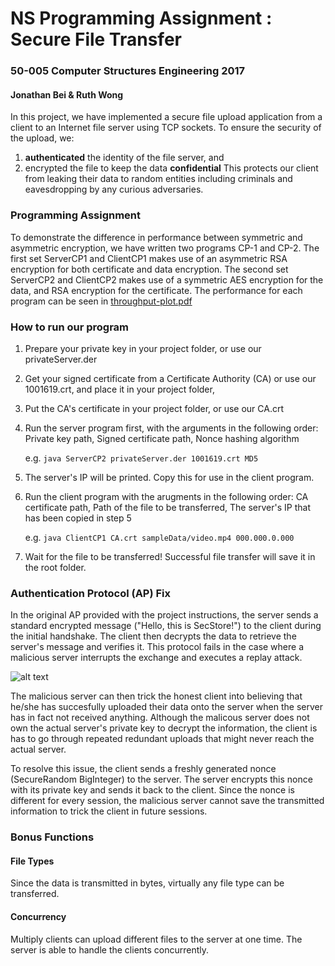 # NS Programming Assignment : Secure File Transfer
### 50-005 Computer Structures Engineering 2017
#### Jonathan Bei & Ruth Wong


In this project, we have implemented a secure file upload application from a client to an Internet file server using TCP sockets.
To ensure the security of the upload, we: 

1. **authenticated** the identity of the file server, and
2. encrypted the file to keep the data **confidential**
This protects our client from leaking their data to random entities including criminals and eavesdropping by any curious adversaries.


### Programming Assignment
To demonstrate the difference in performance between symmetric and asymmetric encryption, we have written two programs CP-1 and CP-2.
The first set ServerCP1 and ClientCP1 makes use of an asymmetric RSA encryption for both certificate and data encryption.
The second set ServerCP2 and ClientCP2 makes use of a symmetric AES encryption for the data, and RSA encryption for the certificate.
The performance for each program can be seen in [throughput-plot.pdf](https://github.com/woshibiantai/NS-Programming-Assignment/)



### How to run our program
1. Prepare your private key in your project folder, or use our privateServer.der
2. Get your signed certificate from a Certificate Authority (CA) or use our 1001619.crt, and place it in your project folder, 
3. Put the CA's certificate in your project folder, or use our CA.crt
4. Run the server program first, with the arguments in the following order: Private key path, Signed certificate path, Nonce hashing algorithm

   e.g. `java ServerCP2 privateServer.der 1001619.crt MD5`  
5. The server's IP will be printed. Copy this for use in the client program.
6. Run the client program with the arugments in the following order: CA certificate path, Path of the file to be transferred, The server's IP that has been copied in step 5
  
   e.g. `java ClientCP1 CA.crt sampleData/video.mp4 000.000.0.000`  
7. Wait for the file to be transferred! Successful file transfer will save it in the root folder. 



### Authentication Protocol (AP) Fix
In the original AP provided with the project instructions, the server sends a standard encrypted message ("Hello, this is SecStore!") to the client during the initial handshake.
The client then decrypts the data to retrieve the server's message and verifies it. This protocol fails in the case where a malicious server interrupts the exchange and executes
a replay attack. 


![alt text](https://github.com/woshibiantai/NS-Programming-Assignment/ "Replay attack example")


The malicious server can then trick the honest client into believing that he/she has succesfully uploaded their data onto the server when the server has in fact not received anything.
Although the malicous server does not own the actual server's private key to decrypt the information, the client is has to go through repeated redundant uploads that might never reach
the actual server.

To resolve this issue, the client sends a freshly generated nonce (SecureRandom BigInteger) to the server. The server encrypts this nonce with its private key and sends it back to 
the client. Since the nonce is different for every session, the malicious server cannot save the transmitted information to trick the client in future sessions.


### Bonus Functions
#### File Types
Since the data is transmitted in bytes, virtually any file type can be transferred. 

#### Concurrency
Multiply clients can upload different files to the server at one time. The server is able to handle the clients concurrently.